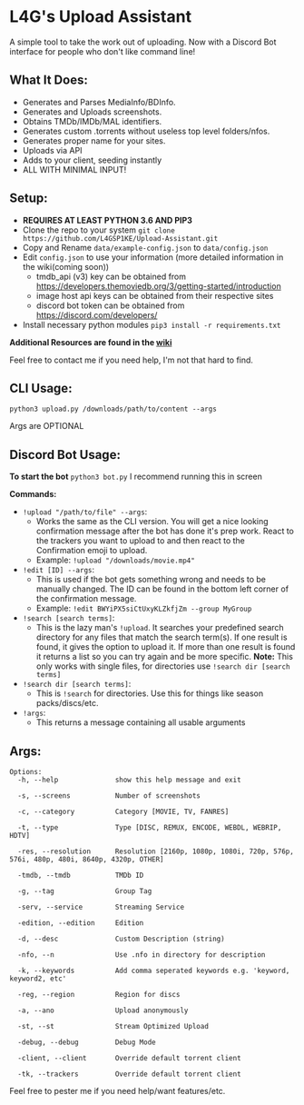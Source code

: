 # L4G's Upload Assistant

A simple tool to take the work out of uploading. Now with a Discord Bot interface for people who don't like command line!

## What It Does:
  - Generates and Parses MediaInfo/BDInfo.
  - Generates and Uploads screenshots.
  - Obtains TMDb/IMDb/MAL identifiers.
  - Generates custom .torrents without useless top level folders/nfos.
  - Generates proper name for your sites.
  - Uploads via API
  - Adds to your client, seeding instantly
  - ALL WITH MINIMAL INPUT!


  

## **Setup:**
   - **REQUIRES AT LEAST PYTHON 3.6 AND PIP3**
   - Clone the repo to your system `git clone https://github.com/L4GSP1KE/Upload-Assistant.git`
   - Copy and Rename `data/example-config.json` to `data/config.json`
   - Edit `config.json` to use your information (more detailed information in the wiki(coming soon))
      - tmdb_api (v3) key can be obtained from https://developers.themoviedb.org/3/getting-started/introduction
      - image host api keys can be obtained from their respective sites
      - discord bot token can be obtained from https://discord.com/developers/
   - Install necessary python modules `pip3 install -r requirements.txt`
   

   **Additional Resources are found in the [wiki](https://github.com/L4GSP1KE/Upload-Assistant/wiki)**
   
   Feel free to contact me if you need help, I'm not that hard to find.

  ## **CLI Usage:**
  
  `python3 upload.py /downloads/path/to/content --args`
  
  Args are OPTIONAL

## **Discord Bot Usage:** 
  **To start the bot** `python3 bot.py`
  I recommend running this in screen
  
  **Commands:**
  - `!upload "/path/to/file" --args`: 
      - Works the same as the CLI version. You will get a nice looking confirmation message after the bot has done it's prep work. React to the trackers you want to upload to and then react to the Confirmation emoji to upload.
      - Example: `!upload "/downloads/movie.mp4"`
  - `!edit [ID] --args`:
      - This is used if the bot gets something wrong and needs to be manually changed. The ID can be found in the bottom left corner of the confirmation message.
      - Example: `!edit BWYiPX5siCtUxyKLZkfjZm --group MyGroup`
  - `!search [search terms]`:
      - This is the lazy man's `!upload`. It searches your predefined search directory for any files that match the search term(s). If one result is found, it gives the option to upload it. If more than one result is found it returns a list so you can try again and be more specific. **Note:** This only works with single files, for directories use `!search dir [search terms]`
  - `!search dir [search terms]`:
      - This is `!search` for directories. Use this for things like season packs/discs/etc.
  - `!args`:
      - This returns a message containing all usable arguments

## Args:
```
Options:
  -h, --help              show this help message and exit

  -s, --screens           Number of screenshots

  -c, --category          Category [MOVIE, TV, FANRES]

  -t, --type              Type [DISC, REMUX, ENCODE, WEBDL, WEBRIP, HDTV]

  -res, --resolution      Resolution [2160p, 1080p, 1080i, 720p, 576p, 576i, 480p, 480i, 8640p, 4320p, OTHER]

  -tmdb, --tmdb           TMDb ID

  -g, --tag               Group Tag

  -serv, --service        Streaming Service

  -edition, --edition     Edition

  -d, --desc              Custom Description (string)

  -nfo, --n               Use .nfo in directory for description

  -k, --keywords          Add comma seperated keywords e.g. 'keyword, keyword2, etc'

  -reg, --region          Region for discs

  -a, --ano               Upload anonymously

  -st, --st               Stream Optimized Upload

  -debug, --debug         Debug Mode

  -client, --client       Override default torrent client

  -tk, --trackers         Override default torrent client

  ````
  
  Feel free to pester me if you need help/want features/etc.
